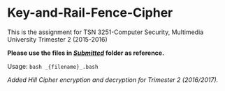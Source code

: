 # Key-and-Rail-Fence-Cipher
This is the assignment for TSN 3251-Computer Security, Multimedia University Trimester 2 (2015-2016)

**Please use the files in _[Submitted](https://github.com/azfaralsukor/Key-and-Rail-Fence-Cipher/tree/master/Submitted)_ folder as reference.**

Usage:
`bash _{filename}_.bash`

_Added Hill Cipher encryption and decryption for Trimester 2 (2016/2017)._
